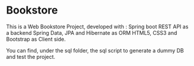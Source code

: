 # Bookstore
This is a Web Bookstore Project, developed with :
  Spring boot REST API as a backend
  Spring Data, JPA and Hibernate as ORM
  HTML5, CSS3 and Bootstrap as Client side.
  
You can find, under the sql folder, the sql script to generate a dummy DB and test the project.
